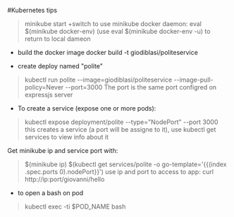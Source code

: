 #Kubernetes tips

> minikube start
+switch to use minikube docker daemon:
 eval $(minikube docker-env)
(use eval $(minikube docker-env -u) to return to local dameon

+ build the docker image
  docker build -t giodiblasi/politeservice <srcPath>

+ create deploy named "polite"
> kubectl run polite --image=giodiblasi/politeservice --image-pull-policy=Never --port=3000
The port is the same port configred on expressjs server

+ To create a service (expose one or more pods):
> kubectl expose deployment/polite --type="NodePort" --port 3000
this creates a service (a port will be assigne to it), use kubectl get services to view info about it

Get minikube ip and service port with:
> $(minikube ip)
> $(kubectl get services/polite -o go-template='{{(index .spec.ports 0).nodePort}}')
use ip and port to access to app:
> curl http://ip:port/giovanni/hello

+ to open a bash on pod
> kubectl exec -ti  $POD_NAME bash

